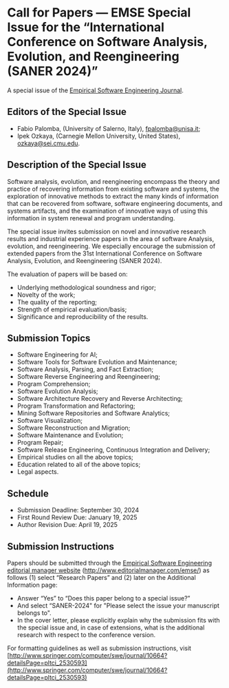 # Call for Papers — EMSE Special Issue for the “International Conference on Software Analysis, Evolution, and Reengineering (SANER 2024)”

A special issue of the [Empirical Software Engineering Journal](http://www.springer.com/computer/swe/journal/10664).

## Editors of the Special Issue

- Fabio Palomba, (University of Salerno, Italy), fpalomba@unisa.it;
- Ipek Ozkaya, (Carnegie Mellon University, United States), ozkaya@sei.cmu.edu.

## Description of the Special Issue
Software analysis, evolution, and reengineering encompass the theory and practice of recovering information from existing software and systems, the exploration of innovative methods to extract the many kinds of information that can be recovered from software, software engineering documents, and systems artifacts, and the examination of innovative ways of using this information in system renewal and program understanding. 

The special issue invites submission on novel and innovative research results and industrial experience papers in the area of software Analysis, evolution, and reengineering. We especially encourage the submission of extended papers from the 31st International Conference on Software Analysis, Evolution, and Reengineering (SANER 2024). 

The evaluation of papers will be based on:
- Underlying methodological soundness and rigor;
- Novelty of the work;
- The quality of the reporting;
- Strength of empirical evaluation/basis;
- Significance and reproducibility of the results.

## Submission Topics
- Software Engineering for AI;
- Software Tools for Software Evolution and Maintenance;
- Software Analysis, Parsing, and Fact Extraction;
- Software Reverse Engineering and Reengineering;
- Program Comprehension;
- Software Evolution Analysis;
- Software Architecture Recovery and Reverse Architecting;
- Program Transformation and Refactoring;
- Mining Software Repositories and Software Analytics;
- Software Visualization;
- Software Reconstruction and Migration;
- Software Maintenance and Evolution;
- Program Repair;
- Software Release Engineering, Continuous Integration and Delivery;
- Empirical studies on all the above topics;
- Education related to all of the above topics;
- Legal aspects.

## Schedule
- Submission Deadline: September 30, 2024  
- First Round Review Due: January 19, 2025  
- Author Revision Due: April 19, 2025  

## Submission Instructions
Papers should be submitted through the [Empirical Software Engineering editorial manager website](http://www.editorialmanager.com/emse/) (http://www.editorialmanager.com/emse/) as follows (1) select “Research Papers” and (2) later on the Additional Information page:
- Answer “Yes” to “Does this paper belong to a special issue?”
- And select “SANER-2024" for "Please select the issue your manuscript belongs to".
- In the cover letter, please explicitly explain why the submission fits with the special issue and, in case of extensions, what is the additional research with respect to the conference version.

For formatting guidelines as well as submission instructions, visit [http://www.springer.com/computer/swe/journal/10664?detailsPage=pltci_2530593](http://www.springer.com/computer/swe/journal/10664?detailsPage=pltci_2530593)
